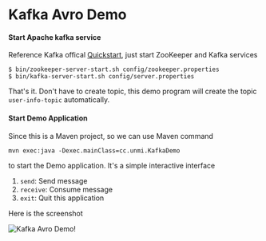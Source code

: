 # Kafka Avro Demo

#### Start Apache kafka service

Reference Kafka offical [Quickstart](http://kafka.apache.org/quickstart), just start ZooKeeper and Kafka services

```
$ bin/zookeeper-server-start.sh config/zookeeper.properties
$ bin/kafka-server-start.sh config/server.properties
```

That's it. Don't have to create topic, this demo program will create the topic `user-info-topic` automatically.

#### Start Demo Application

Since this is a Maven project, so we can use Maven command

```
mvn exec:java -Dexec.mainClass=cc.unmi.KafkaDemo
```

to start the Demo application. It's a simple interactive interface

1. `send`: Send message
1. `receive`: Consume message
1. `exit`: Quit this application

Here is the screenshot

![Kafka Avro Demo](Kafka-Avro-Demo.png)!